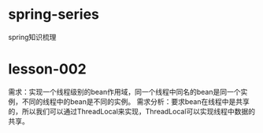 # spring-series
spring知识梳理

# lesson-002
需求：实现一个线程级别的bean作用域，同一个线程中同名的bean是同一个实例，不同的线程中的bean是不同的实例。
需求分析：要求bean在线程中是共享的，所以我们可以通过ThreadLocal来实现，ThreadLocal可以实现线程中数据的共享。
